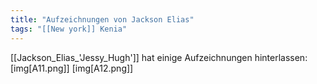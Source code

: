 ```yaml
---
title: "Aufzeichnungen von Jackson Elias"
tags: "[[New york]] Kenia"
---
```

[[Jackson_Elias_'Jessy_Hugh']] hat einige Aufzeichnungen hinterlassen:
[img[A11.png]]
[img[A12.png]]
